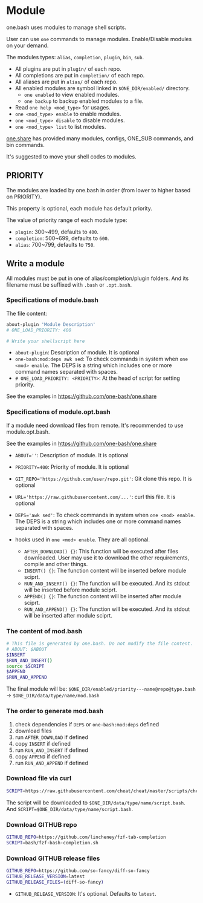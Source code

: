 # Module

one.bash uses modules to manage shell scripts.

User can use `one` commands to manage modules. Enable/Disable modules on your demand.

The modules types: `alias`, `completion`, `plugin`, `bin`, `sub`.

- All plugins are put in `plugin/` of each repo.
- All completions are put in `completion/` of each repo.
- All aliases are put in `alias/` of each repo.
- All enabled modules are symbol linked in `$ONE_DIR/enabled/` directory.
  - `one enabled` to view enabled modules.
  - `one backup` to backup enabled modules to a file.
- Read `one help <mod_type>` for usages.
- `one <mod_type> enable` to enable modules.
- `one <mod_type> disable` to disable modules.
- `one <mod_type> list` to list modules.

[one.share][] has provided many modules, configs, ONE_SUB commands, and bin commands.

It's suggested to move your shell codes to modules.

## PRIORITY

The modules are loaded by one.bash in order (from lower to higher based on PRIORITY).

This property is optional, each module has default priority.

The value of priority range of each module type:

- `plugin`: 300~499, defaults to `400`.
- `completion`: 500~699, defaults to `600`.
- `alias`: 700~799, defaults to `750`.

## Write a module

All modules must be put in one of alias/completion/plugin folders. And its filename must be suffixed with `.bash` or `.opt.bash`.

### Specifications of module.bash

The file content:

```sh
about-plugin 'Module Description'
# ONE_LOAD_PRIORITY: 400

# Write your shellscript here
```

- `about-plugin`: Description of module. It is optional
- `one-bash:mod:deps awk sed`: To check commands in system when `one <mod> enable`. The DEPS is a string which includes one or more command names separated with spaces.
- `# ONE_LOAD_PRIORITY: <PRIORITY>`: At the head of script for setting priority.

See the examples in https://github.com/one-bash/one.share

### Specifications of module.opt.bash

If a module need download files from remote. It's recommended to use module.opt.bash.

See the examples in https://github.com/one-bash/one.share

- `ABOUT=''`: Description of module. It is optional
- `PRIORITY=400`: Priority of module. It is optional
- `GIT_REPO='https://github.com/user/repo.git'`: Git clone this repo. It is optional
- `URL='https://raw.githubusercontent.com/...'`: curl this file. It is optional
- `DEPS='awk sed'`: To check commands in system when `one <mod> enable`. The DEPS is a string which includes one or more command names separated with spaces.

- hooks used in `one <mod> enable`. They are all optional.
  - `AFTER_DOWNLOAD() {}`: This function will be executed after files downloaded. User may use it to download the other requirements, compile and other things.
  - `INSERT() {}`: The function content will be inserted before module sciprt.
  - `RUN_AND_INSERT() {}`: The function will be executed. And its stdout will be inserted before module sciprt.
  - `APPEND() {}`: The function content will be inserted after module sciprt.
  - `RUN_AND_APPEND() {}`: The function will be executed. And its stdout will be inserted after module sciprt.

### The content of mod.bash

```sh
# This file is generated by one.bash. Do not modify the file content.
# ABOUT: $ABOUT
$INSERT
$RUN_AND_INSERT()
source $SCRIPT
$APPEND
$RUN_AND_APPEND
```

The final module will be: `$ONE_DIR/enabled/priority---name@repo@type.bash` -> `$ONE_DIR/data/type/name/mod.bash`

### The order to generate mod.bash

1. check dependencies if `DEPS` or `one-bash:mod:deps` defined
2. download files
3. run `AFTER_DOWNLOAD` if defined
4. copy `INSERT` if defined
5. run `RUN_AND_INSERT` if defined
6. copy `APPEND` if defined
7. run `RUN_AND_APPEND` if defined

### Download file via curl

```sh
SCRIPT=https://raw.githubusercontent.com/cheat/cheat/master/scripts/cheat.bash
```

The script will be downloaded to `$ONE_DIR/data/type/name/script.bash`.
And `SCRIPT=$ONE_DIR/data/type/name/script.bash`.

### Download GITHUB repo

```sh
GITHUB_REPO=https://github.com/lincheney/fzf-tab-completion
SCRIPT=bash/fzf-bash-completion.sh
```

### Download GITHUB release files

```sh
GITHUB_REPO=https://github.com/so-fancy/diff-so-fancy
GITHUB_RELEASE_VERSION=latest
GITHUB_RELEASE_FILES=(diff-so-fancy)
```

- `GITHUB_RELEASE_VERSION`: It's optional. Defaults to `latest`.

<!-- links -->

[one.share]: https://github.com/one-bash/one.share
